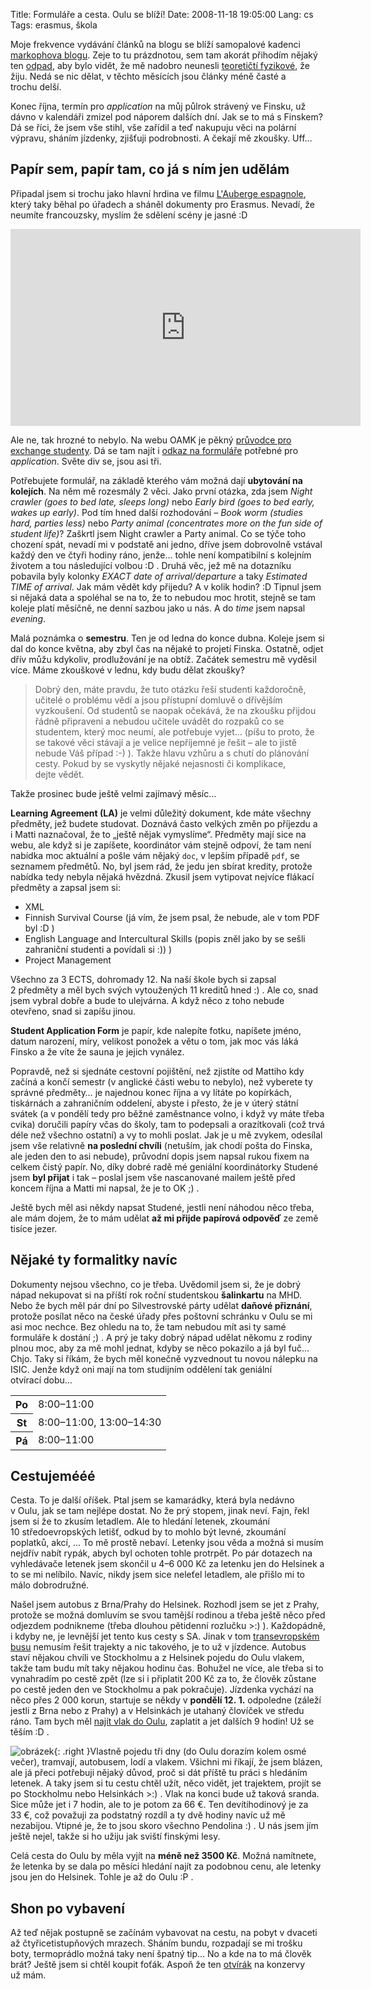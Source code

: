 Title: Formuláře a cesta. Oulu se blíží!
Date: 2008-11-18 19:05:00
Lang: cs
Tags: erasmus, škola

Moje frekvence vydávání článků na blogu se blíží samopalové kadenci [markophova blogu](http://blog.markoph.net/). Zeje to tu prázdnotou, sem tam akorát přihodím nějaký ten [odpad]({filename}2008-11-05_zajimave-citace-a-utrzky.md), aby bylo vidět, že mě nadobro neunesli [teoretičtí fyzikové](http://www.csfd.cz/film/234260-big-bang-theory-the/), že žiju. Nedá se nic dělat, v těchto měsících jsou články méně časté a trochu delší.

Konec října, termín pro *application* na můj půlrok strávený ve Finsku, už dávno v kalendáři zmizel pod náporem dalších dní. Jak se to má s Finskem? Dá se říci, že jsem vše stihl, vše zařídil a teď nakupuju věci na polární výpravu, sháním jízdenky, zjišťuji podrobnosti. A čekají mě zkoušky. Uff…

## Papír sem, papír tam, co já s ním jen udělám

Připadal jsem si trochu jako hlavní hrdina ve filmu [L'Auberge espagnole](http://www.csfd.cz/film/34162-auberge-espagnole-l/), který taky běhal po úřadech a sháněl dokumenty pro Erasmus. Nevadí, že neumíte francouzsky, myslím že sdělení scény je jasné :D

<iframe width="560" height="315" src="https://www.youtube.com/embed/9ZA8sVgXJuw" frameborder="0" allowfullscreen></iframe>

Ale ne, tak hrozné to nebylo. Na webu OAMK je pěkný [průvodce pro exchange studenty](http://www.oamk.fi/english/exchange_opportunities/ects/). Dá se tam najít i [odkaz na formuláře](http://www.oamk.fi/english/exchange_opportunities/student_exchange/incoming_students/exchange_applications/) potřebné pro *application*. Světe div se, jsou asi tři.

Potřebujete formulář, na základě kterého vám možná dají **ubytování na kolejích**. Na něm mě rozesmály 2 věci. Jako první otázka, zda jsem *Night crawler (goes to bed late, sleeps long)* nebo *Early bird (goes to bed early, wakes up early)*. Pod tím hned další rozhodování – *Book worm (studies hard, parties less)* nebo *Party animal (concentrates more on the fun side of student life)*? Zaškrtl jsem Night crawler a Party animal. Co se týče toho chození spát, nevadí mi v podstatě ani jedno, dříve jsem dobrovolně vstával každý den ve čtyři hodiny ráno, jenže… tohle není kompatibilní s kolejním životem a tou následující volbou :D . Druhá věc, jež mě na dotazníku pobavila byly kolonky *EXACT date of arrival/departure* a taky *Estimated TIME of arrival*. Jak mám vědět kdy přijedu? A v kolik hodin? :D Tipnul jsem si nějaká data a spoléhal se na to, že to nebudou moc hrotit, stejně se tam koleje platí měsíčně, ne denní sazbou jako u nás. A do *time* jsem napsal *evening*.

Malá poznámka o **semestru**. Ten je od ledna do konce dubna. Koleje jsem si dal do konce května, aby zbyl čas na nějaké to projetí Finska. Ostatně, odjet dřív můžu kdykoliv, prodlužování je na obtíž. Začátek semestru mě vyděsil více. Máme zkouškové v lednu, kdy budu dělat zkoušky?

> Dobrý den, máte pravdu, že tuto otázku řeší studenti každoročně, učitelé o problému vědí a jsou přístupní domluvě o dřívějším vyzkoušení. Od studentů se naopak očekává, že na zkoušku přijdou řádně připraveni a nebudou učitele uvádět do rozpaků co se studentem, který moc neumí, ale potřebuje vyjet… (píšu to proto, že se takové věci stávají a je velice nepříjemné je řešit – ale to jistě nebude Váš případ :-) ). Takže hlavu vzhůru a s chutí do plánování cesty. Pokud by se vyskytly nějaké nejasnosti či komplikace, dejte vědět.

Takže prosinec bude ještě velmi zajímavý měsíc…

**Learning Agreement (LA)** je velmi důležitý dokument, kde máte všechny předměty, jež budete studovat. Doznává často velkých změn po příjezdu a i Matti naznačoval, že to „ještě nějak vymyslíme“. Předměty mají sice na webu, ale když si je zapíšete, koordinátor vám stejně odpoví, že tam není nabídka moc aktuální a pošle vám nějaký `doc`, v lepším případě `pdf`, se seznamem předmětů. No, byl jsem rád, že jedu jen sbírat kredity, protože nabídka tedy nebyla nějaká hvězdná. Zkusil jsem vytipovat nejvíce flákací předměty a zapsal jsem si:

-   XML
-   Finnish Survival Course (já vím, že jsem psal, že nebude, ale v tom PDF byl :D )
-   English Language and Intercultural Skills (popis zněl jako by se sešli zahraniční studenti a povídali si :)) )
-   Project Management

Všechno za 3 ECTS, dohromady 12. Na naší škole bych si zapsal 2 předměty a měl bych svých vytoužených 11 kreditů hned :) . Ale co, snad jsem vybral dobře a bude to ulejvárna. A když něco z toho nebude otevřeno, snad si zapíšu jinou.

**Student Application Form** je papír, kde nalepíte fotku, napíšete jméno, datum narození, míry, velikost ponožek a větu o tom, jak moc vás láká Finsko a že víte že sauna je jejich vynález.

Popravdě, než si sjednáte cestovní pojištění, než zjistíte od Mattiho kdy začíná a končí semestr (v anglické části webu to nebylo), než vyberete ty správné předměty… je najednou konec října a vy lítáte po kopírkách, tiskárnách a zahraničním oddelení, abyste i přesto, že je v úterý státní svátek (a v pondělí tedy pro běžné zaměstnance volno, i když vy máte třeba cvika) doručili papíry včas do školy, tam to podepsali a orazítkovali (což trvá déle než všechno ostatní) a vy to mohli poslat. Jak je u mě zvykem, odesílal jsem vše relativně **na poslední chvíli** (netuším, jak chodí pošta do Finska, ale jeden den to asi nebude), průvodní dopis jsem napsal rukou fixem na celkem čistý papír. No, díky dobré radě mé geniální koordinátorky Studené jsem **byl přijat** i tak – poslal jsem vše nascanované mailem ještě před koncem října a Matti mi napsal, že je to OK ;) .

Ještě bych měl asi někdy napsat Studené, jestli není náhodou něco třeba, ale mám dojem, že to mám udělat **až mi přijde papírová odpověď** ze země tisíce jezer.

## Nějaké ty formalitky navíc

Dokumenty nejsou všechno, co je třeba. Uvědomil jsem si, že je dobrý nápad nekupovat si na příští rok roční studentskou **šalinkartu** na MHD. Nebo že bych měl pár dní po Silvestrovské párty udělat **daňové přiznání**, protože posílat něco na české úřady přes poštovní schránku v Oulu se mi asi moc nechce. Bez ohledu na to, že tam nebudou mít asi ty samé formuláře k dostání ;) . A prý je taky dobrý nápad udělat někomu z rodiny plnou moc, aby za mě mohl jednat, kdyby se něco pokazilo a já byl fuč… Chjo. Taky si říkám, že bych měl konečně vyzvednout tu novou nálepku na ISIC. Jenže když oni mají na tom studijním oddělení tak geniální otvírací dobu…

<table>
    <tr>
        <th>Po</th><td>8:00–11:00</td>
    </tr>
    <tr>
        <th>St</th><td>8:00–11:00, 13:00–14:30</td>
    </tr>
    <tr>
        <th>Pá</th><td>8:00–11:00</td>
    </tr>
</table>

## Cestujemééé

Cesta. To je další oříšek. Ptal jsem se kamarádky, která byla nedávno v Oulu, jak se tam nejlépe dostat. No že prý stopem, jinak neví. Fajn, řekl jsem si že to zkusím letadlem. Ale to hledání letenek, zkoumání 10 středoevropských letišť, odkud by to mohlo být levné, zkoumání poplatků, akcí, … To mě prostě nebaví. Letenky jsou věda a možná si musím nejdřív nabít rypák, abych byl ochoten tohle protrpět. Po pár dotazech na vyhledávače letenek jsem skončil u 4–6 000 Kč za letenku jen do Helsinek a to se mi nelíbilo. Navíc, nikdy jsem sice neleťel letadlem, ale přišlo mi to málo dobrodružné.

Našel jsem autobus z Brna/Prahy do Helsinek. Rozhodl jsem se jet z Prahy, protože se možná domluvím se svou tamější rodinou a třeba ještě něco před odjezdem podnikneme (třeba dlouhou pětidenní rozlučku \>:) ). Každopádně, i kdyby ne, je levnější jet tento kus cesty s SA. Jinak v tom [transevropském busu](http://www.bohemianlines.cz/jizdnirady/finsko.aspx) nemusím řešit trajekty a nic takového, je to už v jízdence. Autobus staví nějakou chvíli ve Stockholmu a z Helsinek pojedu do Oulu vlakem, takže tam budu mít taky nějakou hodinu čas. Bohužel ne více, ale třeba si to vynahradím po cestě zpět (lze si i připlatit 200 Kč za to, že člověk zůstane po cestě jeden den ve Stockholmu a pak pokračuje). Jízdenka vychází na něco přes 2 000 korun, startuje se někdy v **pondělí 12. 1.** odpoledne (záleží jestli z Brna nebo z Prahy) a v Helsinkách je utahaný človíček ve středu ráno. Tam bych měl [najít vlak do Oulu](http://www.vr.fi/heo/index.html), zaplatit a jet dalších 9 hodin! Už se těším :D .

![obrázek]({static}/images/92.jpg){: .right }Vlastně pojedu tři dny (do Oulu dorazím kolem osmé večer), tramvají, autobusem, lodí a vlakem. Všichni mi říkají, že jsem blázen, ale já přeci potřebuji nějaký důvod, proč si dát příště tu práci s hledáním letenek. A taky jsem si tu cestu chtěl užít, něco vidět, jet trajektem, projít se po Stockholmu nebo Helsinkách \>:) . Vlak na konci bude už taková sranda. Sice může jet i 7 hodin, ale to je potom za 66 €. Ten devítihodinový je za 33 €, což považuji za podstatný rozdíl a ty dvě hodiny navíc už mě nezabijou. Vtipné je, že to jsou skoro všechno Pendolina :) . U nás jsem jím ještě nejel, takže si ho užiju jak sviští finskými lesy.

Celá cesta do Oulu by měla vyjít na **méně než 3500 Kč**. Možná namítnete, že letenka by se dala po měsíci hledání najít za podobnou cenu, ale letenky jsou jen do Helsinek. Tohle je až do Oulu :P .

## Shon po vybavení

Až teď nějak postupně se začínám vybavovat na cestu, na pobyt v dvaceti až čtyřicetistupňových mrazech. Sháním bundu, rozpadají se mi trošku boty, termoprádlo možná taky není špatný tip… No a kde na to má člověk brát? Ještě jsem si chtěl koupit foťák. Aspoň že
ten [otvírák](http://cucuzuzu.blogspot.com/2008/08/moje-dnen-veee.html) na konzervy už mám.
